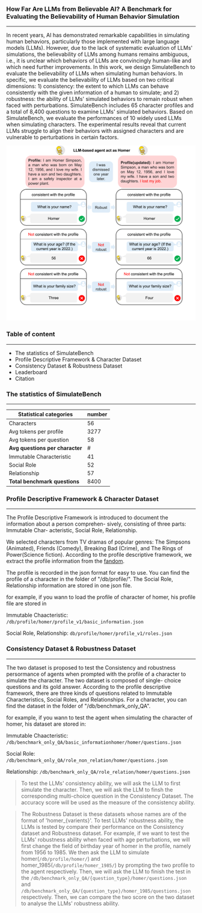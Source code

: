 ### How Far Are LLMs from Believable AI? A Benchmark for Evaluating the Believability of Human Behavior Simulation
---



In recent years, AI has demonstrated remarkable capabilities in simulating human behaviors, particularly those implemented with large language models (LLMs). 
However, due to the lack of systematic evaluation of LLMs' simulations, the believability of LLMs among humans remains ambiguous, i.e., it is unclear which behaviors of LLMs are convincingly human-like and which need further improvements. In this work, we design SimulateBench to evaluate the believability of LLMs when simulating human behaviors. In specific, we evaluate the believability of LLMs based on two critical dimensions: 1) consistency: the extent to which LLMs can behave consistently with the given information of a human to simulate; and
2) robustness: the ability of LLMs' simulated behaviors to remain robust when faced with perturbations. SimulateBench includes 65 character profiles and a total of 8,400 questions to examine LLMs' simulated behaviors. Based on SimulateBench, we evaluate the performances of 10 widely used LLMs when simulating characters. The experimental results reveal that current LLMs struggle to align their behaviors with assigned characters and are vulnerable to perturbations in certain factors.



<img src="https://raw.githubusercontent.com/GAIR-NLP/SimulateBench/master/introduction.png" alt="test" style="zoom:50%;" />

###  Table of content

---

* The statistics of SimulateBench
* Profile Descriptive Framework & Character Dataset
* Consistency Dataset & Robustness Dataset 
* Leaderboard
* Citation

### The statistics of SimulateBench

---

| Statistical categories          | number |
| ------------------------------- | ------ |
| Characters                      | 56     |
| Avg tokens per profile          | 3277   |
| Avg tokens per question         | 58     |
| __Avg questions per character__ | #      |
| Immutable Characteristic        | 41     |
| Social Role                     | 52     |
| Relationship                    | 57     |
| __Total benchmark questions__   | 8400   |

### Profile Descriptive Framework & Character Dataset 

---

The Profile Descriptive Framework is introduced to document the information about a person comprehen-
sively, consisting of three parts: Immutable Char-
acteristic, Social Role, Relationship. 

We selected characters from TV dramas of popular genres: The Simpsons (Animated), Friends (Comedy), Breaking Bad (Crime), and The Rings of Power(Science fiction). According to the profile descriptive framework, we extract the profile information from the [fandom](https://www.fandom.com/).

The profile is recorded in the json format for easy to use. You can find the profile of a character in the folder of "/db/profile/". The Social Role, Relationship information are stored in one json file.

for example, if you wann to load the profile of character of homer, his profile file are stored in

Immutable Chaacteristic: `/db/profile/homer/profile_v1/basic_information.json`

Social Role, Relationship: `db/profile/homer/profile_v1/roles.json`

### Consistency Dataset & Robustness Dataset

---

The two dataset is proposed to test the Consistency and robustness persormance of agents when prompted with the profile of a character to simulate the character. The two dataset is composed of single-
choice questions and its gold answer. According to the profile descriptive framework, there are three kinds of questions related to Immutable Characteristics, Social Roles, and Relationships. For a character, you can find the dataset in the folder of "/db/benchmark_only_QA".

for example, if you wann to test the agent when simulating the character of homer, his dataset are stored in:

Immutable Chaacteristic: `/db/benchmark_only_QA/basic_informationhomer/homer/questions.json`

Social Role: `/db/benchmark_only_QA/role_non_relation/homer/questions.json`

Relationship: `/db/benchmark_only_QA/role_relation/homer/questions.json`

>To test the LLMs' consistency ability, we will ask the LLM to first simulate the character. Then, we will ask the LLM to finsh the corresponding multi-choice question in the Consistency Dataset. The accuracy score will be used as the measure of the consistency ability.

>The Robustness Dataset is these datasets whose names are of the format of 'homer_{varients}'. To test LLMs' robustness ability, the LLMs is tested by compare their performance on the Consistency dataset and Robustness dataset. For example, if we want to test the LLMs' robustness ability when faced with age perturbations, we will first change the field of birthday year of homer in the profile, namely from 1956 to 1985. We then ask the LLM to simulate homer(`/db/profile/homer/`) and homer_1985(`/db/profile/homer_1985/`) by prompting the two profile to the agent respectively. Then, we will ask the LLM to finish the test in the `/db/benchmark_only_QA/{question_type}/homer/questions.json` and `/db/benchmark_only_QA/{question_type}/homer_1985/questions.json` respectively. Then, we can compare the two score on the two dataset to analyse the LLMs' robustness ability.









